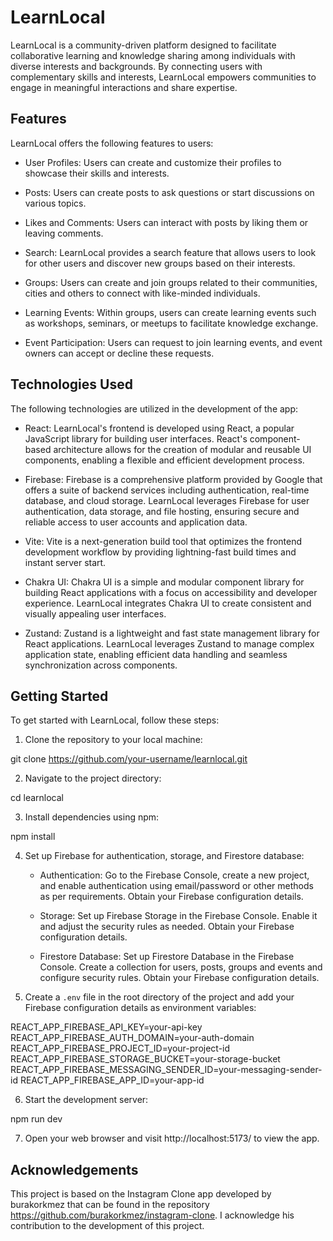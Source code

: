 # LearnLocal

LearnLocal is a community-driven platform designed to facilitate collaborative learning and knowledge sharing among individuals with diverse interests and backgrounds. By connecting users with complementary skills and interests, LearnLocal empowers communities to engage in meaningful interactions and share expertise.

## Features

LearnLocal offers the following features to users:

- User Profiles: Users can create and customize their profiles to showcase their skills and interests.

- Posts: Users can create posts to ask questions or start discussions on various topics.

- Likes and Comments: Users can interact with posts by liking them or leaving comments.

- Search: LearnLocal provides a search feature that allows users to look for other users and discover new groups based on their interests.

- Groups: Users can create and join groups related to their communities, cities and others to connect with like-minded individuals.

- Learning Events: Within groups, users can create learning events such as workshops, seminars, or meetups to facilitate knowledge exchange.

- Event Participation: Users can request to join learning events, and event owners can accept or decline these requests.

## Technologies Used

The following technologies are utilized in the development of the app:

- React: LearnLocal's frontend is developed using React, a popular JavaScript library for building user interfaces. React's component-based architecture allows for the creation of modular and reusable UI components, enabling a flexible and efficient development process.

- Firebase: Firebase is a comprehensive platform provided by Google that offers a suite of backend services including authentication, real-time database, and cloud storage. LearnLocal leverages Firebase for user authentication, data storage, and file hosting, ensuring secure and reliable access to user accounts and application data.

- Vite: Vite is a next-generation build tool that optimizes the frontend development workflow by providing lightning-fast build times and instant server start.

- Chakra UI: Chakra UI is a simple and modular component library for building React applications with a focus on accessibility and developer experience. LearnLocal integrates Chakra UI to create consistent and visually appealing user interfaces.

- Zustand: Zustand is a lightweight and fast state management library for React applications. LearnLocal leverages Zustand to manage complex application state, enabling efficient data handling and seamless synchronization across components.


## Getting Started

To get started with LearnLocal, follow these steps:

1. Clone the repository to your local machine:

git clone https://github.com/your-username/learnlocal.git

2. Navigate to the project directory:

cd learnlocal

3. Install dependencies using npm:

npm install

4. Set up Firebase for authentication, storage, and Firestore database:

   - Authentication: Go to the Firebase Console, create a new project, and enable authentication using email/password or other methods as per requirements. Obtain your Firebase configuration details.

   - Storage: Set up Firebase Storage in the Firebase Console. Enable it and adjust the security rules as needed. Obtain your Firebase configuration details.

   - Firestore Database: Set up Firestore Database in the Firebase Console. Create a collection for users, posts, groups and events and configure security rules. Obtain your Firebase configuration details.

5. Create a `.env` file in the root directory of the project and add your Firebase configuration details as environment variables:

REACT_APP_FIREBASE_API_KEY=your-api-key
REACT_APP_FIREBASE_AUTH_DOMAIN=your-auth-domain
REACT_APP_FIREBASE_PROJECT_ID=your-project-id
REACT_APP_FIREBASE_STORAGE_BUCKET=your-storage-bucket
REACT_APP_FIREBASE_MESSAGING_SENDER_ID=your-messaging-sender-id
REACT_APP_FIREBASE_APP_ID=your-app-id


6. Start the development server:

npm run dev

7. Open your web browser and visit http://localhost:5173/ to view the app.


## Acknowledgements

This project is based on the Instagram Clone app developed by burakorkmez that can be found in the repository https://github.com/burakorkmez/instagram-clone. I acknowledge his contribution to the development of this project.

